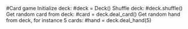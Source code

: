 #Card game
Initialize deck:
#deck = Deck()
Shuffle deck:
#deck.shuffle()
Get random card from deck:
#card = deck.deal_card()
Get random hand from deck, for instance 5 cards:
#hand = deck.deal_hand(5)
